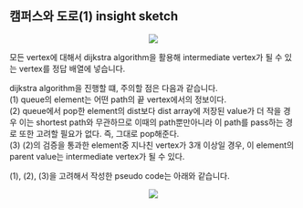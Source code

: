 ## 캠퍼스와 도로(1) insight sketch

<p align="center">
  <img src="https://user-images.githubusercontent.com/39179946/175953434-efd69552-2937-4ab7-9a23-b53594c512c0.PNG"/>
</p>

모든 vertex에 대해서 dijkstra algorithm을 활용해 intermediate vertex가 될 수 있는 vertex를 정답 배열에 넣습니다. 

dijkstra algorithm을 진행할 떄, 주의할 점은 다음과 같습니다.
<br/>
(1) queue의 element는 어떤 path의 끝 vertex에서의 정보이다.
<br/>
(2) queue에서 pop한 element의 dist보다 dist array에 저장된 value가 더 작을 경우 이는 shortest path와 무관하므로 이때의 path뿐만아니라 이 path를 pass하는 경로 또한 고려할 필요가 없다. 즉, 그대로 pop해준다.
<br/>
(3) (2)의 검증을 통과한 element중 지나친 vertex가 3개 이상일 경우, 이 element의 parent value는 intermediate vertex가 될 수 있다.
<br/>

(1), (2), (3)을 고려해서 작성한 pseudo code는 아래와 같습니다.

<p align="center">
  <img src="https://user-images.githubusercontent.com/39179946/175955275-8c0b7a3f-b00c-41e3-999f-907c84240f81.PNG"/>
</p>
